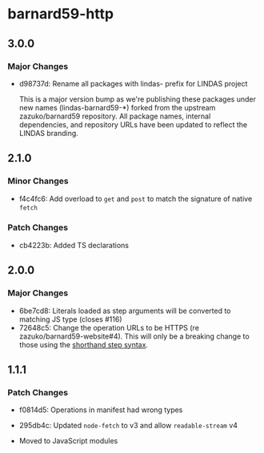 # barnard59-http

## 3.0.0

### Major Changes

- d98737d: Rename all packages with lindas- prefix for LINDAS project

  This is a major version bump as we're publishing these packages under new names (lindas-barnard59-\*) forked from the upstream zazuko/barnard59 repository. All package names, internal dependencies, and repository URLs have been updated to reflect the LINDAS branding.

## 2.1.0

### Minor Changes

- f4c4fc6: Add overload to `get` and `post` to match the signature of native `fetch`

### Patch Changes

- cb4223b: Added TS declarations

## 2.0.0

### Major Changes

- 6be7cd8: Literals loaded as step arguments will be converted to matching JS type (closes #116)
- 72648c5: Change the operation URLs to be HTTPS (re zazuko/barnard59-website#4).
  This will only be a breaking change to those using the [shorthand step syntax](https://data-centric.zazuko.com/docs/workflows/explanations/simplified-syntax).

## 1.1.1

### Patch Changes

- f0814d5: Operations in manifest had wrong types
- 295db4c: Updated `node-fetch` to v3 and allow `readable-stream` v4

- Moved to JavaScript modules
